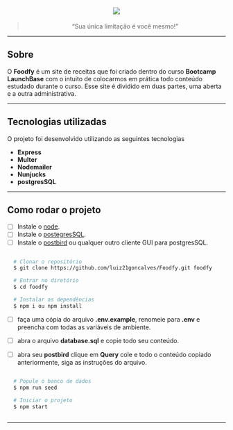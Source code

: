 <h1 align="center">
  <img src="public/assets/apresentacao.gif">
</h1>

<blockquote align="center">“Sua única limitação é você mesmo!”</blockquote>

---

## Sobre

O **Foodfy** é um site de receitas que foi criado dentro do curso **Bootcamp LaunchBase** com o intuito de colocarmos em prática todo conteúdo estudado durante o curso. Esse site é dividido em duas partes, uma aberta e a outra administrativa.

---

## Tecnologias utilizadas

O projeto foi desenvolvido utilizando as seguintes tecnologias

- **Express**
- **Multer**
- **Nodemailer**
- **Nunjucks**
- **postgresSQL**

---

## Como rodar o projeto

- [ ] Instale o [node](https://nodejs.org/en/download/).
- [ ] Instale o [postegresSQL](https://www.postgresql.org/download/).
- [ ] Instale o [postbird](https://www.electronjs.org/apps/postbird) ou qualquer outro cliente GUI para postgresSQL.

```bash

  # Clonar o repositório
  $ git clone https://github.com/luiz21goncalves/Foodfy.git foodfy

  # Entrar no diretório
  $ cd foodfy

  # Instalar as dependências
  $ npm i ou npm install

```

- [ ] faça uma cópia do arquivo **.env.example**, renomeie para **.env** e preencha com todas as variáveis de ambiente.

- [ ] abra o arquivo **database.sql** e copie todo seu conteúdo.

- [ ] abra seu **postbird** clique em **Query** cole e todo o conteúdo copiado anteriormente, siga as instruções do arquivo.

```bash

  # Popule o banco de dados
  $ npm run seed

  # Iniciar o projeto
  $ npm start
  
```

---

